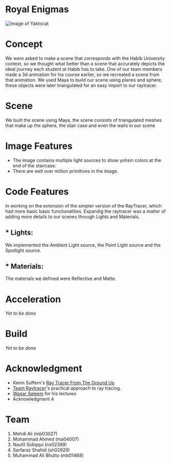 # Royal Enigmas    
![Image of Yaktocat](https://octodex.github.com/images/yaktocat.png)



# Concept
We were asked to make a scene that corresponds with the Habib University context, so we thought what better than a scene that accurately depicts the ideal journey each student at Habib has to take. One of our team members made a 3d animation for his course earlier, so we recreated a scene from that animation. We used Maya to build our scene using planes and sphere, these objects were later triangulated for an easy import to our raytracer.

# Scene
We built the scene using Maya, the scene consists of triangulated meshes that make up the sphere, the stair case and even the walls in our scene

# Image Features
* The image contains multiple light sources to show yohsin colors at the end of the staircase.
* There are well over million primitives in the image.

# Code Features
In working on the extension of the simpler version of the RayTracer, which had more basic basic functionalities. Expandig the raytracer was a matter of adding more details to our scenes through Lights and Materials.

## * Lights: 
We implemented the Ambient Light source, the Point Light source and the Spotlight source.

## * Materials:
The materials we defined were Reflective and Matte.

# Acceleration
*Yet to be done*

# Build
*Yet to be done*

# Acknowledgment
* Kevin Suffern's [Ray Tracer From The Ground Up](http://www.raytracegroundup.com/)
* [Team Raytracer](https://github.com/team-raytracer/raytracer)'s practical approach to ray tracing.
* [Waqar Saleem](https://habib.edu.pk/SSE/dr-waqar-saleem/) for his lectures
* Acknowledgment 4

# Team
1. Mehdi Ali (mb03027)
2. Mohammad Ahmed (ma04007)
3. Naufil Sidiqqui (ns02399)
4. Sarfaraz Shahid (sh02929)
5. Muhammad Ali Bhutto (mb01468)
